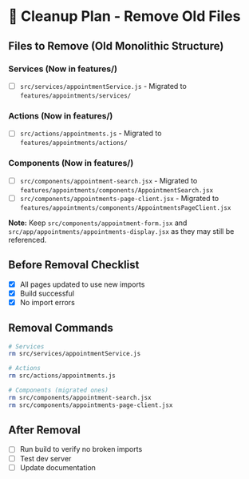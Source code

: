 # 🧹 Cleanup Plan - Remove Old Files

## Files to Remove (Old Monolithic Structure)

### Services (Now in features/)
- [ ] `src/services/appointmentService.js` - Migrated to `features/appointments/services/`

### Actions (Now in features/)
- [ ] `src/actions/appointments.js` - Migrated to `features/appointments/actions/`

### Components (Now in features/)
- [ ] `src/components/appointment-search.jsx` - Migrated to `features/appointments/components/AppointmentSearch.jsx`
- [ ] `src/components/appointments-page-client.jsx` - Migrated to `features/appointments/components/AppointmentsPageClient.jsx`

**Note:** Keep `src/components/appointment-form.jsx` and `src/app/appointments/appointments-display.jsx` as they may still be referenced.

## Before Removal Checklist
- [x] All pages updated to use new imports
- [x] Build successful
- [x] No import errors

## Removal Commands
```bash
# Services
rm src/services/appointmentService.js

# Actions
rm src/actions/appointments.js

# Components (migrated ones)
rm src/components/appointment-search.jsx
rm src/components/appointments-page-client.jsx
```

## After Removal
- [ ] Run build to verify no broken imports
- [ ] Test dev server
- [ ] Update documentation
